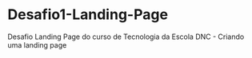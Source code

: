 # Desafio1-Landing-Page
Desafio Landing Page do curso de Tecnologia da Escola DNC - Criando uma landing page
